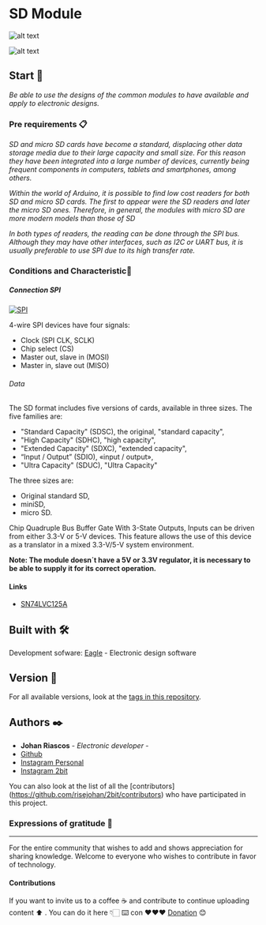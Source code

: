 # SD Module

![alt text](https://github.com/risejohan/2Bit/blob/main/Modulo%20LM2596/board.png "Board")

![alt text](https://github.com/risejohan/2Bit/blob/main/Modulo%20LM2596/bot.png "Front")

## Start 🚀

_Be able to use the designs of the common modules to have available and apply to electronic designs._


### Pre requirements 📋

_SD and micro SD cards have become a standard, displacing other data storage media due to their large capacity and small size. For this reason they have been integrated into a large number of devices, currently being frequent components in computers, tablets and smartphones, among others._

_Within the world of Arduino, it is possible to find low cost readers for both SD and micro SD cards. The first to appear were the SD readers and later the micro SD ones. Therefore, in general, the modules with micro SD are more modern models than those of SD_

_In both types of readers, the reading can be done through the SPI bus. Although they may have other interfaces, such as I2C or UART bus, it is usually preferable to use SPI due to its high transfer rate._


### Conditions and Characteristic🔩

##### Connection SPI
[![SPI](SPI "SPI")](https://www.analog.com/-/media/images/analog-dialogue/en/volume-52/number-3/articles/introduction-to-spi-interface/205973_fig_01.png?la=en&imgver=2 "SPI")

4-wire SPI devices have four signals:
- Clock (SPI CLK, SCLK)
- Chip select (CS)
- Master out, slave in (MOSI)
- Master in, slave out (MISO)

###### Data
The SD format includes five versions of cards, available in three sizes. The five families are:

- "Standard Capacity" (SDSC), the original, "standard capacity",
- "High Capacity" (SDHC), "high capacity",
- "Extended Capacity" (SDXC), "extended capacity",
- “Input / Output” (SDIO), «input / output»,
- "Ultra Capacity" (SDUC), "Ultra Capacity"

The three sizes are:

- Original standard SD,
- miniSD,
- micro SD.

Chip Quadruple Bus Buffer Gate With 3-State Outputs, Inputs can be driven from either 3.3-V or 5-V devices. This feature allows the use of this device as a translator in a mixed 3.3-V/5-V system environment.

**Note: The module doesn´t have a 5V or 3.3V regulator, it is necessary to be able to supply it for its correct operation.**


#### Links

- [SN74LVC125A](https://www.ti.com/lit/ds/symlink/sn74lvc125a.pdf?ts=1639008407340&ref_url=https%253A%252F%252Fwww.google.com%252F)


## Built with 🛠️

Development sofware:
[Eagle](https://www.autodesk.com/products/eagle/overview) - Electronic design software


## Version 📌

For all available versions, look at the [tags in this repository](https://github.com/risejohan/2Bit/tree/main/module%20RTC/ds3231).

## Authors ✒️
* **Johan Riascos** - *Electronic developer* - 
* [Github](https://github.com/risejohan)
* [Instagram Personal](https://instagram.com/johansegura92?utm_medium=copy_link)
* [Instagram 2bit](https://instagram.com/2bit_electronic?utm_medium=copy_link)


You can also look at the list of all the [contributors] (https://github.com/risejohan/2bit/contributors) who have participated in this project.


###  Expressions of gratitude 🎁
---
For the entire community that wishes to add and shows appreciation for sharing knowledge. Welcome to everyone who wishes to contribute in favor of technology.

#### Contributions
If you want to invite us to a coffee ☕ and contribute to continue uploading  content ⬆ . You can do it here 👇🏻
⌨️ con ❤️❤️❤️ [Donation](https://paypal.me/2bitelectronic "Donation") 😊